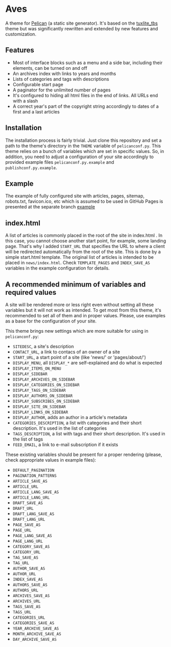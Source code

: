 # Aves 

A theme for [Pelican](https://github.com/getpelican/pelican) (a static site generator).
It's based on the [tuxlite_tbs](https://github.com/getpelican/pelican-themes/tree/master/tuxlite_tbs) theme but was significantly rewritten and extended by new features and customization.

## Features

* Most of interface blocks such as a menu and a side bar, including their elements, can be turned on and off
* An archives index with links to years and months
* Lists of categories and tags with descriptions
* Configurable start page
* A paginator for the unlimited number of pages
* It's configured to hiding all html files in the end of links. All URLs end with a slash
* A correct year's part of the copyright  string accordingly to dates of a first and a last articles

## Installation

The installation process is fairly trivial. Just clone this repository and set a path to the theme's directory in the `THEME` variable of `pelicanconf.py`. This theme relies on a bunch of variables which are set in specific values. So, in addition, you need to adjust a configuration of your site accordingly to provided example files `pelicanconf.py.example` and `publishconf.py.example`.

## Example

The example of fully configured site with articles, pages, sitemap, robots.txt, favicon.ico, etc which is assumed to be used in GitHub Pages is presented at the separate branch [example](https://github.com/vorakl/aves/tree/example)

## index.html

A list of articles is commonly placed in the root of the site in index.html . In this case, you cannot choose another start point, for example, some landing page. That's why I added `START_URL` that specifies the URL to where a client will be redirected automatically from the root of the site. This is done by a simple start.html template. The original list of articles is intended to be placed in `news/index.html`. Check `TEMPLATE_PAGES` and `INDEX_SAVE_AS` variables in the example configuration for details.

## A recommended minimum of variables and required values

A site will be rendered more or less right even without setting all these variables but it will not work as intended. To get most from this theme, it's recommended to set all of them and in proper values. Please, use examples as a base for the configuration of your site.

This theme brings new settings which are more suitable for using in `pelicanconf.py`:

* `SITEDESC`, a site's description
* `CONTACT_URL`, a link to contacs of an owner of a site
* `START_URL`,  a start point of a site (like 'news/' or 'pages/about/')
* `DISPLAY_MENU`, all `DISPLAY_*` are self-explained and do what is expected
* `DISPLAY_ITEMS_ON_MENU`
* `DISPLAY_SIDEBAR`
* `DISPLAY_ARCHIVES_ON_SIDEBAR`
* `DISPLAY_CATEGORIES_ON_SIDEBAR`
* `DISPLAY_TAGS_ON_SIDEBAR`
* `DISPLAY_AUTHORS_ON_SIDEBAR`
* `DISPLAY_SUBSCRIBES_ON_SIDEBAR`
* `DISPLAY_SITE_ON_SIDEBAR`
* `DISPLAY_LINKS_ON_SIDEBAR`
* `DISPLAY_AUTHOR`, adds an author in a article's metadata
* `CATEGORIES_DESCRIPTION`, a list with categories and their short description. It's used in the list of categories
* `TAGS_DESCRIPTION`, a list with tags and their short description. It's used in the list of tags
* `FEED_EMAIL`, a link to e-mail subscription if it exists

These existing variables should be present for a proper rendering (please, check appropriate values in example files):

* `DEFAULT_PAGINATION`
* `PAGINATION_PATTERNS`
* `ARTICLE_SAVE_AS` 
* `ARTICLE_URL` 
* `ARTICLE_LANG_SAVE_AS` 
* `ARTICLE_LANG_URL` 
* `DRAFT_SAVE_AS` 
* `DRAFT_URL` 
* `DRAFT_LANG_SAVE_AS` 
* `DRAFT_LANG_URL` 
* `PAGE_SAVE_AS` 
* `PAGE_URL` 
* `PAGE_LANG_SAVE_AS` 
* `PAGE_LANG_URL` 
* `CATEGORY_SAVE_AS` 
* `CATEGORY_URL` 
* `TAG_SAVE_AS` 
* `TAG_URL` 
* `AUTHOR_SAVE_AS` 
* `AUTHOR_URL` 
* `INDEX_SAVE_AS` 
* `AUTHORS_SAVE_AS` 
* `AUTHORS_URL` 
* `ARCHIVES_SAVE_AS` 
* `ARCHIVES_URL` 
* `TAGS_SAVE_AS` 
* `TAGS_URL` 
* `CATEGORIES_URL` 
* `CATEGORIES_SAVE_AS` 
* `YEAR_ARCHIVE_SAVE_AS` 
* `MONTH_ARCHIVE_SAVE_AS` 
* `DAY_ARCHIVE_SAVE_AS`

